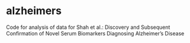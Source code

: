# alzheimers
Code for analysis of data for Shah et al.: Discovery and Subsequent Confirmation of Novel Serum Biomarkers Diagnosing Alzheimer’s Disease
